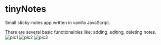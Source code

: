 # tinyNotes
Small sticky-notes app written in vanilla JavaScript.

There are several basic functionalities like: adding, editing, deleting notes.
![pic1](https://user-images.githubusercontent.com/86852907/163674704-c106a92e-1445-4fc6-b41c-9d1cdcf9c3a8.png)
![pic2](https://user-images.githubusercontent.com/86852907/163674719-cfb0288f-323b-47a7-8122-1df149c2ffcf.png)
![pic3](https://user-images.githubusercontent.com/86852907/163675249-852b081b-6d39-4ae4-8df8-67e908a7944f.png)

